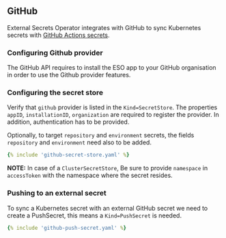## GitHub

External Secrets Operator integrates with GitHub to sync Kubernetes secrets with [GitHub Actions secrets](https://docs.github.com/en/actions/security-guides/using-secrets-in-github-actions).

### Configuring Github provider

The GitHub API requires to install the ESO app to your GitHub organisation in order to use the Github provider features.

### Configuring the secret store

Verify that `github` provider is listed in the `Kind=SecretStore`. The properties `appID`, `installationID`, `organization` are required to register the provider. In addition, authentication has to be provided.

Optionally, to target `repository` and `environment` secrets, the fields `repository` and `environment` need also to be added.

```yaml
{% include 'github-secret-store.yaml' %}
```

**NOTE:** In case of a `ClusterSecretStore`, Be sure to provide `namespace` in `accessToken` with the namespace where the secret resides.

### Pushing to an external secret

To sync a Kubernetes secret with an external GitHub secret we need to create a PushSecret, this means a `Kind=PushSecret` is needed.

```yaml
{% include 'github-push-secret.yaml' %}
```
